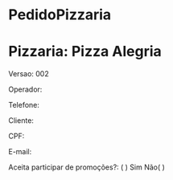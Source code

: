 # PedidoPizzaria

<h1>Pizzaria: Pizza Alegria</h1>

<p>Versao: 002</p>
<p>Operador:</p>

<p>Telefone:</p>
<p>Cliente:</p>
<p>CPF:</p>
<p>E-mail:</p>

<p>Aceita participar de promoções?: (  ) Sim   Não(  )</p>
